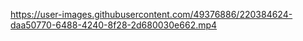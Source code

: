 

https://user-images.githubusercontent.com/49376886/220384624-daa50770-6488-4240-8f28-2d680030e662.mp4

